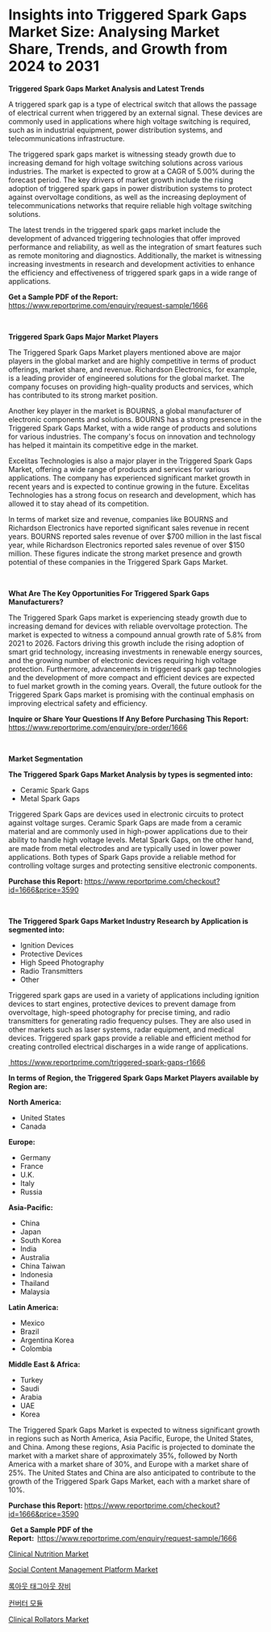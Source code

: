 <p><h1>Insights into Triggered Spark Gaps Market Size: Analysing Market Share, Trends, and Growth from 2024 to 2031</h1></p><p><strong>Triggered Spark Gaps Market Analysis and Latest Trends</strong></p>
<p><p>A triggered spark gap is a type of electrical switch that allows the passage of electrical current when triggered by an external signal. These devices are commonly used in applications where high voltage switching is required, such as in industrial equipment, power distribution systems, and telecommunications infrastructure.</p><p>The triggered spark gaps market is witnessing steady growth due to increasing demand for high voltage switching solutions across various industries. The market is expected to grow at a CAGR of 5.00% during the forecast period. The key drivers of market growth include the rising adoption of triggered spark gaps in power distribution systems to protect against overvoltage conditions, as well as the increasing deployment of telecommunications networks that require reliable high voltage switching solutions.</p><p>The latest trends in the triggered spark gaps market include the development of advanced triggering technologies that offer improved performance and reliability, as well as the integration of smart features such as remote monitoring and diagnostics. Additionally, the market is witnessing increasing investments in research and development activities to enhance the efficiency and effectiveness of triggered spark gaps in a wide range of applications.</p></p>
<p><strong>Get a Sample PDF of the Report:&nbsp;</strong> <a href="https://www.reportprime.com/enquiry/request-sample/1666">https://www.reportprime.com/enquiry/request-sample/1666</a></p>
<p>&nbsp;</p>
<p><strong>Triggered Spark Gaps Major Market Players</strong></p>
<p><p>The Triggered Spark Gaps Market players mentioned above are major players in the global market and are highly competitive in terms of product offerings, market share, and revenue. Richardson Electronics, for example, is a leading provider of engineered solutions for the global market. The company focuses on providing high-quality products and services, which has contributed to its strong market position.</p><p>Another key player in the market is BOURNS, a global manufacturer of electronic components and solutions. BOURNS has a strong presence in the Triggered Spark Gaps Market, with a wide range of products and solutions for various industries. The company's focus on innovation and technology has helped it maintain its competitive edge in the market.</p><p>Excelitas Technologies is also a major player in the Triggered Spark Gaps Market, offering a wide range of products and services for various applications. The company has experienced significant market growth in recent years and is expected to continue growing in the future. Excelitas Technologies has a strong focus on research and development, which has allowed it to stay ahead of its competition.</p><p>In terms of market size and revenue, companies like BOURNS and Richardson Electronics have reported significant sales revenue in recent years. BOURNS reported sales revenue of over $700 million in the last fiscal year, while Richardson Electronics reported sales revenue of over $150 million. These figures indicate the strong market presence and growth potential of these companies in the Triggered Spark Gaps Market.</p></p>
<p>&nbsp;</p>
<p><strong>What Are The Key Opportunities For Triggered Spark Gaps Manufacturers?</strong></p>
<p><p>The Triggered Spark Gaps market is experiencing steady growth due to increasing demand for devices with reliable overvoltage protection. The market is expected to witness a compound annual growth rate of 5.8% from 2021 to 2026. Factors driving this growth include the rising adoption of smart grid technology, increasing investments in renewable energy sources, and the growing number of electronic devices requiring high voltage protection. Furthermore, advancements in triggered spark gap technologies and the development of more compact and efficient devices are expected to fuel market growth in the coming years. Overall, the future outlook for the Triggered Spark Gaps market is promising with the continual emphasis on improving electrical safety and efficiency.</p></p>
<p><strong>Inquire or Share Your Questions If Any Before Purchasing This Report:</strong> <a href="https://www.reportprime.com/enquiry/pre-order/1666">https://www.reportprime.com/enquiry/pre-order/1666</a></p>
<p>&nbsp;</p>
<p><strong>Market Segmentation</strong></p>
<p><strong>The Triggered Spark Gaps Market Analysis by types is segmented into:</strong></p>
<p><ul><li>Ceramic Spark Gaps</li><li>Metal Spark Gaps</li></ul></p>
<p><p>Triggered Spark Gaps are devices used in electronic circuits to protect against voltage surges. Ceramic Spark Gaps are made from a ceramic material and are commonly used in high-power applications due to their ability to handle high voltage levels. Metal Spark Gaps, on the other hand, are made from metal electrodes and are typically used in lower power applications. Both types of Spark Gaps provide a reliable method for controlling voltage surges and protecting sensitive electronic components.</p></p>
<p><strong>Purchase this Report:&nbsp;</strong><a href="https://www.reportprime.com/checkout?id=1666&price=3590">https://www.reportprime.com/checkout?id=1666&price=3590</a></p>
<p>&nbsp;</p>
<p><strong>The Triggered Spark Gaps Market Industry Research by Application is segmented into:</strong></p>
<p><ul><li>Ignition Devices</li><li>Protective Devices</li><li>High Speed Photography</li><li>Radio Transmitters</li><li>Other</li></ul></p>
<p><p>Triggered spark gaps are used in a variety of applications including ignition devices to start engines, protective devices to prevent damage from overvoltage, high-speed photography for precise timing, and radio transmitters for generating radio frequency pulses. They are also used in other markets such as laser systems, radar equipment, and medical devices. Triggered spark gaps provide a reliable and efficient method for creating controlled electrical discharges in a wide range of applications.</p></p>
<p><a href="https://www.reportprime.com/triggered-spark-gaps-r1666">&nbsp;https://www.reportprime.com/triggered-spark-gaps-r1666</a></p>
<p><strong>In terms of Region, the Triggered Spark Gaps Market Players available by Region are:</strong></p>
<p>
    <p> <strong> North America: </strong>
        <ul>
            <li>United States</li>
            <li>Canada</li>
        </ul>
        </p> 
    <p> <strong> Europe: </strong>
        <ul>
            <li>Germany</li>
            <li>France</li>
            <li>U.K.</li>
            <li>Italy</li>
            <li>Russia</li>
        </ul>
        </p> 
    <p> <strong> Asia-Pacific: </strong>
        <ul>
            <li>China</li>
            <li>Japan</li>
            <li>South Korea</li>
            <li>India</li>
            <li>Australia</li>
            <li>China Taiwan</li>
            <li>Indonesia</li>
            <li>Thailand</li>
            <li>Malaysia</li>
        </ul>
        </p> 
    <p> <strong> Latin America: </strong>
        <ul>
            <li>Mexico</li>
            <li>Brazil</li>
            <li>Argentina Korea</li>
            <li>Colombia</li>
        </ul>
        </p> 
    <p> <strong> Middle East & Africa: </strong>
        <ul>
            <li>Turkey</li>
            <li>Saudi</li>
            <li>Arabia</li>
            <li>UAE</li>
            <li>Korea</li>
        </ul>
    </p>
    </p>
<p><p>The Triggered Spark Gaps Market is expected to witness significant growth in regions such as North America, Asia Pacific, Europe, the United States, and China. Among these regions, Asia Pacific is projected to dominate the market with a market share of approximately 35%, followed by North America with a market share of 30%, and Europe with a market share of 25%. The United States and China are also anticipated to contribute to the growth of the Triggered Spark Gaps Market, each with a market share of 10%.</p></p>
<p><strong>Purchase this Report: </strong><a href="https://www.reportprime.com/checkout?id=1666&price=3590">https://www.reportprime.com/checkout?id=1666&price=3590</a></p>
<p>&nbsp;<strong>Get a Sample PDF of the Report:&nbsp;&nbsp;</strong><a href="https://www.reportprime.com/enquiry/request-sample/1666">https://www.reportprime.com/enquiry/request-sample/1666</a></p>
<p><strong></strong></p>
<p><p><a href="https://issuu.com/reportprime-2/docs/clinical-nutrition-market-size-2030.pptx">Clinical Nutrition Market</a></p><p><a href="https://www.linkedin.com/pulse/social-content-management-platform-market-share-new-trends-analysis-3fytc">Social Content Management Platform Market</a></p><p><a href="https://medium.com/@hettiestehr/2024%EB%85%84%EB%B6%80%ED%84%B0-2031%EB%85%84%EA%B9%8C%EC%A7%80-6-3-%EC%9D%98-%EC%97%B0%ED%8F%89%EA%B7%A0-%EC%84%B1%EC%9E%A5%EB%A5%A0%EB%A1%9C-%ED%99%95%EB%8C%80%EB%90%98%EB%8A%94-%EB%9D%BD%EC%95%84%EC%9B%83-%ED%83%9C%EA%B7%B8%EC%95%84%EC%9B%83-%EC%9E%A5%EB%B9%84-%EC%8B%9C%EC%9E%A5-%EA%B7%9C%EB%AA%A8%EC%97%90-%EB%8C%80%ED%95%9C-%ED%86%B5%EC%B0%B0%EB%A0%A5-0981656468fe">록아웃 태그아웃 장비</a></p><p><a href="https://github.com/GabrielBlanda5656/Market-Research-Report-List-2/blob/main/927011320391.md">컨버터 모듈</a></p><p><a href="https://issuu.com/reportprime-2/docs/clinical-rollators-market-size-2030.pptx">Clinical Rollators Market</a></p></p>